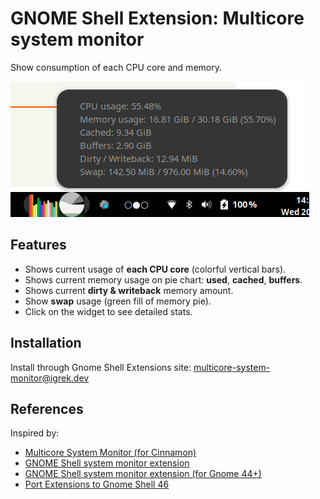 # GNOME Shell Extension: Multicore system monitor

Show consumption of each CPU core and memory.

![](./img/screenshot-1.png)

## Features
- Shows current usage of **each CPU core** (colorful vertical bars).
- Shows current memory usage on pie chart: **used**, **cached**, **buffers**.
- Shows current **dirty & writeback** memory amount.
- Show **swap** usage (green fill of memory pie).
- Click on the widget to see detailed stats.

## Installation
Install through Gnome Shell Extensions site: [multicore-system-monitor@igrek.dev](https://extensions.gnome.org/extension/6364/multicore-system-monitor/)

## References
Inspired by:

- [Multicore System Monitor (for Cinnamon)](https://github.com/linuxmint/cinnamon-spices-applets/tree/master/multicore-sys-monitor@ccadeptic23)
- [GNOME Shell system monitor extension](https://github.com/paradoxxxzero/gnome-shell-system-monitor-applet)
- [GNOME Shell system monitor extension (for Gnome 44+)](https://github.com/mgalgs/gnome-shell-system-monitor-applet)
- [Port Extensions to Gnome Shell 46](https://gjs.guide/extensions/upgrading/gnome-shell-46.html)
